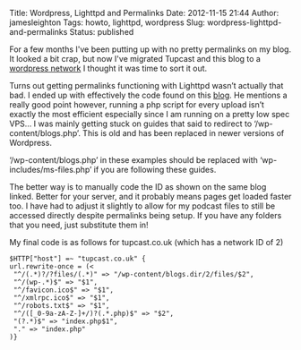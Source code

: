 Title: Wordpress, Lighttpd and Permalinks
Date: 2012-11-15 21:44
Author: jamesleighton
Tags: howto, lighttpd, wordpress
Slug: wordpress-lighttpd-and-permalinks
Status: published

For a few months I've been putting up with no pretty permalinks on my blog. It looked a bit crap, but now I've migrated Tupcast and this blog to a [wordpress network](http://codex.wordpress.org/Create_A_Network) I thought it was time to sort it out.

Turns out getting permalinks functioning with Lighttpd wasn’t actually that bad. I ended up with effectively the code found on this [blog](http://server.vijge.net/archive/running-wordpress-with-lighttpd/). He mentions a really good point however, running a php script for every upload isn’t exactly the most efficient especially since I am running on a pretty low spec VPS… I was mainly getting stuck on guides that said to redirect to ‘/wp-content/blogs.php’. This is old and has been replaced in newer versions of Wordpress.

‘/wp-content/blogs.php’ in these examples should be replaced with ‘wp-includes/ms-files.php’ if you are following these guides.

The better way is to manually code the ID as shown on the same blog linked. Better for your server, and it probably means pages get loaded faster too. I have had to adjust it slightly to allow for my podcast files to still be accessed directly despite permalinks being setup. If you have any folders that you need, just substitute them in!

My final code is as follows for tupcast.co.uk (which has a network ID of 2)

<div class="highlight">

    $HTTP["host"] =~ "tupcast.co.uk" {
    url.rewrite-once = (<
     "^/(.*)?/?files/(.*)" => "/wp-content/blogs.dir/2/files/$2",
     "^/(wp-.*)$" => "$1",
     "^/favicon.ico$" => "$1",
     "^/xmlrpc.ico$" => "$1",
     "^/robots.txt$" => "$1",
     "^/([_0-9a-zA-Z-]+/)?(.*.php)$" => "$2",
     "(?.*)$" => "index.php$1",
     "." => "index.php"
    )}

</div>
